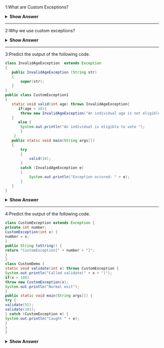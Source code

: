 1:What are Custom Exceptions?
<details><summary><b> Show Answer</b></summary>
<details><summary><b> Explanation</b></summary>
 
When we create our own exceptions that are derived classes of the Exception class is known as custom exception or user-defined exception.Custom exceptions are used to customize the exception according to the user needs.
  
</details>
</details>

---

2:Why we use custom exceptions?
<details><summary><b> Show Answer</b></summary>
 <details><summary><b> Explanation</b></summary>
 
Custom Exception are used to catch and provide specific treatment to a subset of existing java exceptions.We also have exceptions related to business logic and workflow. It is useful for the application users or the developers to understand the exact problem.In order to create custom exception, we need to extend Exception class that belongs to <code>java.lang </code> package.

 </details>
</details>

---

3:Predict the output of the following code.
 ``` java 
class InvalidAgeException  extends Exception  
{  
    public InvalidAgeException (String str)  
    {  
        super(str);  
    }  
}  
public class CustomException1  
{  
    static void valid(int age) throws InvalidAgeException{    
       if(age < 18){  
        throw new InvalidAgeException("An individual age is not eligible to vote");    
    }  
       else {   
        System.out.println("An individual is eligible to vote ");   
        }   
     }    
    public static void main(String args[])  
    {  
        try  
        {    
            valid(16);  
        }  
        catch (InvalidAgeException e)  
        {   
            System.out.println("Exception occured: " + e);  
        }   
    }  
}  
```
<details><summary><b> Show Answer</b></summary>
 
 ```java
Exception occured:InvalidAgeException:An individual age is not eligible to vote
 ```
 
</details>

---

4:Predict the output of  the following code.
 ``` java 
class CustomException extends Exception {
private int number;
CustomException(int x) {
number = x;
}
public String toString() {
return "CustomException[" + number + "]";
}
}
class CustomDemo {
static void validate(int x) throws CustomException {
System.out.println("Called validate(" + x + ")");
if(x > 100)
throw new CustomException(x);
System.out.println("Normal exit");
}
public static void main(String args[]) {
try {
validate(55);
validate(101);
} catch (CustomException e) {
System.out.println("Caught " + e);
}
}
}
```
<details><summary><b> Show Answer</b></summary>
<details><summary><b> Explanation</b></summary>
 
```java
Called compute(55)
Normal exit
Called compute(101)
Caught MyException[101]
```
 
</details>

---


